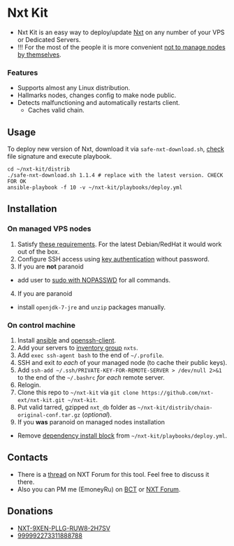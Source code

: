 # Nxt Kit
* Nxt Kit is an easy way to deploy/update [Nxt](https://bitcointalk.org/index.php?topic=587007.0) on any number of your VPS or Dedicated Servers.
* !!! For the most of the people it is more convenient [not to manage nodes by themselves](https://nxtforum.org/public-nodes-vpss/i-will-for-free-manage-you-vpss-for-you-you-just-pay-for-vps-ill-do-rest/).

### Features
* Supports almost any Linux distribution.
* Hallmarks nodes, changes config to make node public.
* Detects malfunctioning and automatically restarts client.
  * Caches valid chain. 

## Usage
To deploy new version of Nxt, download it via `safe-nxt-download.sh`, [check](https://bitcointalk.org/index.php?topic=345619.msg4406124#msg4406124) file signature and execute playbook.

```
cd ~/nxt-kit/distrib
./safe-nxt-download.sh 1.1.4 # replace with the latest version. CHECK FOR OK
ansible-playbook -f 10 -v ~/nxt-kit/playbooks/deploy.yml
```

## Installation
### On managed VPS nodes
1. Satisfy [these requirements](http://docs.ansible.com/intro_installation.html#managed-node-requirements). For the latest Debian/RedHat it would work out of the box.
2. Configure SSH access using [key authentication](http://lmgtfy.com/?q=ssh+key+authentication) without password.
3. If you are **not** paranoid
  * add user to [sudo with NOPASSWD](http://lmgtfy.com/?q=sudo+nopasswd+all+commands) for all commands.
4. If you are paranoid
  * install `openjdk-7-jre` and `unzip` packages manually.
 
### On control machine
1. Install [ansible](http://docs.ansible.com/intro_installation.html#installing-the-control-machine) and [openssh-client](http://lmgtfy.com/?q=how+to+install+openssh-client+on+linux).
2. Add your servers to [inventory group](http://www.ansibleworks.com/docs/intro_inventory.html) `nxts`.
3. Add `exec ssh-agent bash` to the end of `~/.profile`.
4. SSH and exit *to each* of your managed node (to cache their public keys).
5. Add `ssh-add ~/.ssh/PRIVATE-KEY-FOR-REMOTE-SERVER > /dev/null 2>&1` to the end of the `~/.bashrc` *for each* remote server.
6. Relogin.
7. Clone this repo to `~/nxt-kit` via `git clone https://github.com/nxt-ext/nxt-kit.git ~/nxt-kit`.
8. Put valid tarred, gzipped `nxt_db` folder as `~/nxt-kit/distrib/chain-original-conf.tar.gz` (_optional_).
9. If you **was** paranoid on managed nodes installation
  * Remove [dependency install block](https://github.com/nxt-ext/nxt-kit/blob/c546771aad40b52eb113f8dbe368076f2df064b4/playbooks/deploy.yml#L34-L50) from `~/nxt-kit/playbooks/deploy.yml`.
 
## Contacts
* There is a [thread](https://nxtforum.org/public-nodes-vpss/%28nxt-kit%29-vps-management-software-by-emoneyru/) on NXT Forum for this tool. Feel free to discuss it there.
* Also you can PM me (EmoneyRu) on [BCT](https://bitcointalk.org/index.php?action=profile;u=125071;sa=summary) or [NXT Forum](https://nxtforum.org/index.php?action=profile;u=300).

## Donations
* [NXT-9XEN-PLLG-RUW8-2H7SV](http://87.230.14.1/nxt/nxt.cgi?action=3000&acc=999992273311888788)
* [999992273311888788](http://87.230.14.1/nxt/nxt.cgi?action=3000&acc=999992273311888788)

